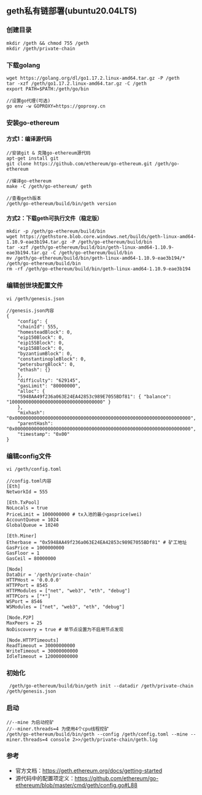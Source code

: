 ## geth私有链部署(ubuntu20.04LTS)
### 创建目录
    mkdir /geth && chmod 755 /geth
    mkdir /geth/private-chain
### 下载golang
    wget https://golang.org/dl/go1.17.2.linux-amd64.tar.gz -P /geth
    tar -xzf /geth/go1.17.2.linux-amd64.tar.gz -C /geth 
    export PATH=$PATH:/geth/go/bin

    //设置go代理(可选)
    go env -w GOPROXY=https://goproxy.cn 
### 安装go-ethereum
#### 方式1：编译源代码
    //安装git & 克隆go-ethereum源代码
    apt-get install git
    git clone https://github.com/ethereum/go-ethereum.git /geth/go-ethereum

    //编译go-ethereum
    make -C /geth/go-ethereum/ geth

    //查看geth版本
    /geth/go-ethereum/build/bin/geth version
#### 方式2：下载geth可执行文件（稳定版）
    mkdir -p /geth/go-ethereum/build/bin
    wget https://gethstore.blob.core.windows.net/builds/geth-linux-amd64-1.10.9-eae3b194.tar.gz -P /geth/go-ethereum/build/bin
    tar -xzf /geth/go-ethereum/build/bin/geth-linux-amd64-1.10.9-eae3b194.tar.gz -C /geth/go-ethereum/build/bin
    mv /geth/go-ethereum/build/bin/geth-linux-amd64-1.10.9-eae3b194/* /geth/go-ethereum/build/bin
    rm -rf /geth/go-ethereum/build/bin/geth-linux-amd64-1.10.9-eae3b194

### 编辑创世块配置文件
    vi /geth/genesis.json

    //genesis.json内容
    {
        "config": {
        "chainId": 555,
        "homesteadBlock": 0,
        "eip150Block": 0,
        "eip155Block": 0,
        "eip158Block": 0,
        "byzantiumBlock": 0,
        "constantinopleBlock": 0,
        "petersburgBlock": 0,
        "ethash": {}
        },
        "difficulty": "629145",
        "gasLimit": "80000000",
        "alloc": {
        "5948AA49f236a063E24EA42853c989E7055BDf81": { "balance": "1000000000000000000000000000000000" }
        },
        "mixhash": "0x0000000000000000000000000000000000000000000000000000000000000000",
        "parentHash": "0x0000000000000000000000000000000000000000000000000000000000000000",
        "timestamp": "0x00"
    }
### 编辑config文件
    vi /geth/config.toml

    //config.toml内容
    [Eth]
    NetworkId = 555

    [Eth.TxPool]
    NoLocals = true
    PriceLimit = 1000000000 # tx入池的最小gasprice(wei)
    AccountQueue = 1024
    GlobalQueue = 10240

    [Eth.Miner]
    Etherbase = "0x5948AA49f236a063E24EA42853c989E7055BDf81" # 矿工地址
    GasPrice = 1000000000
    GasFloor = 1
    GasCeil = 80000000

    [Node]
    DataDir = '/geth/private-chain'
    HTTPHost = '0.0.0.0'
    HTTPPort = 8545
    HTTPModules = ["net", "web3", "eth", "debug"]
    HTTPCors = ["*"]
    WSPort = 8546
    WSModules = ["net", "web3", "eth", "debug"]

    [Node.P2P]
    MaxPeers = 25
    NoDiscovery = true # 单节点设置为不启用节点发现

    [Node.HTTPTimeouts]
    ReadTimeout = 30000000000
    WriteTimeout = 30000000000
    IdleTimeout = 120000000000

### 初始化
     /geth/go-ethereum/build/bin/geth init --datadir /geth/private-chain /geth/genesis.json
### 启动
    //--mine 为启动挖矿
    //--miner.threads=4 为使用4个cpu线程挖矿
    /geth/go-ethereum/build/bin/geth --config /geth/config.toml --mine --miner.threads=4 console 2>>/geth/private-chain/geth.log     

### 参考
- 官方文档：https://geth.ethereum.org/docs/getting-started
- 源代码中的配置项定义：https://github.com/ethereum/go-ethereum/blob/master/cmd/geth/config.go#L88